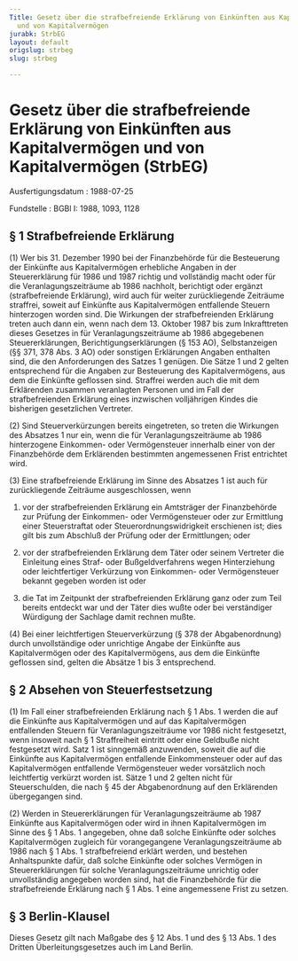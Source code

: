 ```yaml
---
Title: Gesetz über die strafbefreiende Erklärung von Einkünften aus Kapitalvermögen
  und von Kapitalvermögen
jurabk: StrbEG
layout: default
origslug: strbeg
slug: strbeg

---
```


# Gesetz über die strafbefreiende Erklärung von Einkünften aus Kapitalvermögen und von Kapitalvermögen (StrbEG)

Ausfertigungsdatum
:   1988-07-25

Fundstelle
:   BGBl I: 1988, 1093, 1128



## § 1 Strafbefreiende Erklärung

(1) Wer bis 31. Dezember 1990 bei der Finanzbehörde für die Besteuerung der Einkünfte aus Kapitalvermögen erhebliche Angaben in der Steuererklärung für 1986 und 1987 richtig und vollständig macht oder für die Veranlagungszeiträume ab 1986 nachholt, berichtigt oder ergänzt (strafbefreiende Erklärung), wird auch für weiter zurückliegende Zeiträume straffrei, soweit auf Einkünfte aus Kapitalvermögen entfallende Steuern hinterzogen worden sind. Die Wirkungen der strafbefreienden Erklärung treten auch dann ein, wenn nach dem 13. Oktober 1987 bis zum Inkrafttreten dieses Gesetzes in für Veranlagungszeiträume ab 1986 abgegebenen Steuererklärungen, Berichtigungserklärungen (§ 153 AO), Selbstanzeigen (§§ 371, 378 Abs. 3 AO) oder sonstigen Erklärungen Angaben enthalten sind, die den Anforderungen des Satzes 1 genügen. Die Sätze 1 und 2 gelten entsprechend für die Angaben zur Besteuerung des Kapitalvermögens, aus dem die Einkünfte geflossen sind. Straffrei werden auch die mit dem Erklärenden zusammen veranlagten Personen und im Fall der strafbefreienden Erklärung eines inzwischen volljährigen Kindes die bisherigen gesetzlichen Vertreter.

(2) Sind Steuerverkürzungen bereits eingetreten, so treten die Wirkungen des Absatzes 1 nur ein, wenn die für Veranlagungszeiträume ab 1986 hinterzogene Einkommen- oder Vermögensteuer innerhalb einer von der Finanzbehörde dem Erklärenden bestimmten angemessenen Frist entrichtet wird.

(3) Eine strafbefreiende Erklärung im Sinne des Absatzes 1 ist auch für zurückliegende Zeiträume ausgeschlossen, wenn

1.  vor der strafbefreienden Erklärung ein Amtsträger der Finanzbehörde zur Prüfung der Einkommen- oder Vermögensteuer oder zur Ermittlung einer Steuerstraftat oder Steuerordnungswidrigkeit erschienen ist; dies gilt bis zum Abschluß der Prüfung oder der Ermittlungen; oder


2.  vor der strafbefreienden Erklärung dem Täter oder seinem Vertreter die Einleitung eines Straf- oder Bußgeldverfahrens wegen Hinterziehung oder leichtfertiger Verkürzung von Einkommen- oder Vermögensteuer bekannt gegeben worden ist oder


3.  die Tat im Zeitpunkt der strafbefreienden Erklärung ganz oder zum Teil bereits entdeckt war und der Täter dies wußte oder bei verständiger Würdigung der Sachlage damit rechnen mußte.




(4) Bei einer leichtfertigen Steuerverkürzung (§ 378 der Abgabenordnung) durch unvollständige oder unrichtige Angabe der Einkünfte aus Kapitalvermögen oder des Kapitalvermögens, aus dem die Einkünfte geflossen sind, gelten die Absätze 1 bis 3 entsprechend.


## § 2 Absehen von Steuerfestsetzung

(1) Im Fall einer strafbefreienden Erklärung nach § 1 Abs. 1 werden die auf die Einkünfte aus Kapitalvermögen und auf das Kapitalvermögen entfallenden Steuern für Veranlagungszeiträume vor 1986 nicht festgesetzt, wenn insoweit nach § 1 Straffreiheit eintritt oder eine Geldbuße nicht festgesetzt wird. Satz 1 ist sinngemäß anzuwenden, soweit die auf die Einkünfte aus Kapitalvermögen entfallende Einkommensteuer oder auf das Kapitalvermögen entfallende Vermögensteuer weder vorsätzlich noch leichtfertig verkürzt worden ist. Sätze 1 und 2 gelten nicht für Steuerschulden, die nach § 45 der Abgabenordnung auf den Erklärenden übergegangen sind.

(2) Werden in Steuererklärungen für Veranlagungszeiträume ab 1987 Einkünfte aus Kapitalvermögen oder wird in ihnen Kapitalvermögen im Sinne des § 1 Abs. 1 angegeben, ohne daß solche Einkünfte oder solches Kapitalvermögen zugleich für vorangegangene Veranlagungszeiträume ab 1986 nach § 1 Abs. 1 strafbefreiend erklärt werden, und bestehen Anhaltspunkte dafür, daß solche Einkünfte oder solches Vermögen in Steuererklärungen für solche Veranlagungszeiträume unrichtig oder unvollständig angegeben worden sind, hat die Finanzbehörde für die strafbefreiende Erklärung nach § 1 Abs. 1 eine angemessene Frist zu setzen.


## § 3 Berlin-Klausel

Dieses Gesetz gilt nach Maßgabe des § 12 Abs. 1 und des § 13 Abs. 1 des Dritten Überleitungsgesetzes auch im Land Berlin.

